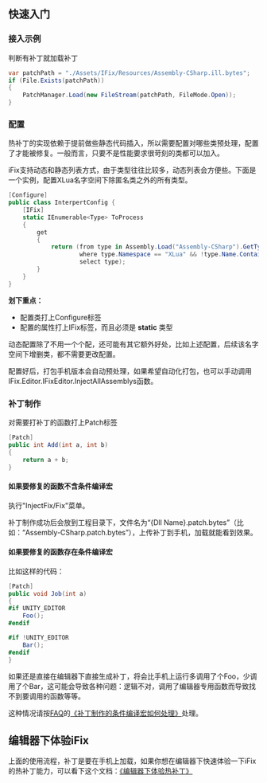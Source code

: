 ## 快速入门

### 接入示例

判断有补丁就加载补丁

~~~csharp
var patchPath = "./Assets/IFix/Resources/Assembly-CSharp.ill.bytes";
if (File.Exists(patchPath))
{
    PatchManager.Load(new FileStream(patchPath, FileMode.Open));
}
~~~

### 配置

热补丁的实现依赖于提前做些静态代码插入，所以需要配置对哪些类预处理，配置了才能被修复。一般而言，只要不是性能要求很苛刻的类都可以加入。

iFix支持动态和静态列表方式，由于类型往往比较多，动态列表会方便些。下面是一个实例，配置XLua名字空间下除匿名类之外的所有类型。

~~~csharp
[Configure]
public class InterpertConfig {
    [IFix]
    static IEnumerable<Type> ToProcess
    {
        get
        {
            return (from type in Assembly.Load("Assembly-CSharp").GetTypes()
                    where type.Namespace == "XLua" && !type.Name.Contains("<")
                    select type);
        }
    }
}
~~~

__划下重点：__

* 配置类打上Configure标签
* 配置的属性打上IFix标签，而且必须是 __static__ 类型

动态配置除了不用一个个配，还可能有其它额外好处，比如上述配置，后续该名字空间下增删类，都不需要更改配置。

配置好后，打包手机版本会自动预处理，如果希望自动化打包，也可以手动调用IFix.Editor.IFixEditor.InjectAllAssemblys函数。

### 补丁制作

对需要打补丁的函数打上Patch标签

~~~csharp
[Patch]
public int Add(int a, int b)
{
    return a + b;
}
~~~

#### 如果要修复的函数不含条件编译宏

执行"InjectFix/Fix"菜单。

补丁制作成功后会放到工程目录下，文件名为“{Dll Name}.patch.bytes”（比如：“Assembly-CSharp.patch.bytes”），上传补丁到手机，加载就能看到效果。

#### 如果要修复的函数存在条件编译宏

比如这样的代码：

~~~csharp
[Patch]
public void Job(int a)
{
#if UNITY_EDITOR
    Foo();
#endif

#if !UNITY_EDITOR
    Bar();
#endif
}
~~~

如果还是直接在编辑器下直接生成补丁，将会比手机上运行多调用了个Foo，少调用了个Bar，这可能会导致各种问题：逻辑不对，调用了编辑器专用函数而导致找不到要调用的函数等等。

这种情况请按[FAQ](faq.md)的[《补丁制作的条件编译宏如何处理》](./faq.md#%E8%A1%A5%E4%B8%81%E5%88%B6%E4%BD%9C%E7%9A%84%E6%9D%A1%E4%BB%B6%E7%BC%96%E8%AF%91%E5%AE%8F%E5%A6%82%E4%BD%95%E5%A4%84%E7%90%86)处理。

## 编辑器下体验iFix

上面的使用流程，补丁是要在手机上加载，如果你想在编辑器下快速体验一下iFix的热补丁能力，可以看下这个文档：[《编辑器下体验热补丁》](./example.md)

